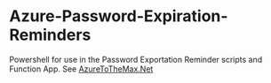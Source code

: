 # Azure-Password-Expiration-Reminders
Powershell for use in the Password Exportation Reminder scripts and Function App. See [AzureToTheMax.Net](https://azuretothemax.net/2023/02/10/windows-toast-notification-based-password-expiration-reminders/)


